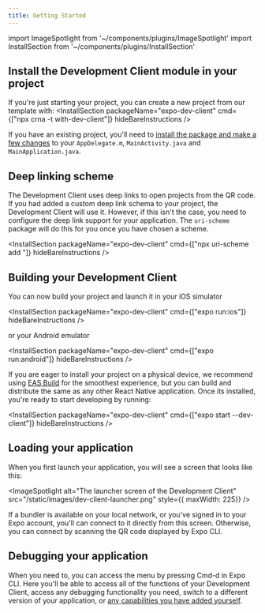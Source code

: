 ```yaml
---
title: Getting Started
---
```


import ImageSpotlight from '~/components/plugins/ImageSpotlight'
import InstallSection from '~/components/plugins/InstallSection'

## Install the Development Client module in your project

If you're just starting your project, you can create a new project from our template with:
<InstallSection packageName="expo-dev-client" cmd={["npx crna -t with-dev-client"]} hideBareInstructions />

If you have an existing project, you'll need to [install the package and make a few changes](installation.md) to your `AppDelegate.m`, `MainActivity.java` and `MainApplication.java`.

## Deep linking scheme

The Development Client uses deep links to open projects from the QR code. If you had added a custom deep link schema to your project, the Development Client will use it. However, if this isn't the case, you need to configure the deep link support for your application. The `uri-scheme` package will do this for you once you have chosen a scheme.

<InstallSection packageName="expo-dev-client" cmd={["npx uri-scheme add <your scheme>"]} hideBareInstructions />

## Building your Development Client

You can now build your project and launch it in your iOS simulator

<InstallSection packageName="expo-dev-client" cmd={["expo run:ios"]} hideBareInstructions />

or your Android emulator

<InstallSection packageName="expo-dev-client" cmd={["expo run:android"]} hideBareInstructions />

If you are eager to install your project on a physical device, we recommend using [EAS Build](eas-build.md) for the smoothest experience, but you can build and distribute the same as any other React Native application. Once its installed, you're ready to start developing by running:

<InstallSection packageName="expo-dev-client" cmd={["expo start --dev-client"]} hideBareInstructions />

## Loading your application

When you first launch your application, you will see a screen that looks like this:

<ImageSpotlight alt="The launcher screen of the Development Client" src="/static/images/dev-client-launcher.png" style={{ maxWidth: 225}} />

If a bundler is available on your local network, or you've signed in to your Expo account, you'll can connect to it directly from this screen.
Otherwise, you can connect by scanning the QR code displayed by Expo CLI.

## Debugging your application

When you need to, you can access the menu by pressing Cmd-d in Expo CLI. Here you'll be able to access all of the functions of your Development Client, access any debugging functionality you need, switch to a different version of your application, or [any capabilities you have added yourself](extending-the-dev-menu.md).
